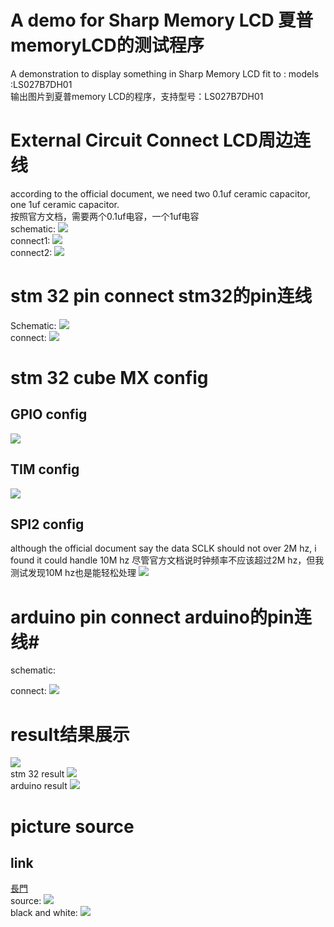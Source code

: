 # A demo for Sharp Memory LCD 夏普memoryLCD的测试程序 #
A demonstration to display something in Sharp Memory LCD 
fit to : models :LS027B7DH01<br/>
输出图片到夏普memory LCD的程序，支持型号：LS027B7DH01

# External Circuit Connect LCD周边连线 #
according to the official document, we need two 0.1uf ceramic capacitor, one 1uf ceramic capacitor.<br/>
按照官方文档，需要两个0.1uf电容，一个1uf电容<br/>
schematic:
![](https://github.com/DeathSea/Sharp_Memory_Disp_Demo/raw/master/picture/external_circuit_schematic.jpg)<br/>
connect1:
![](https://github.com/DeathSea/Sharp_Memory_Disp_Demo/raw/master/picture/external_circuit_1.JPG)<br/>
connect2:
![](https://github.com/DeathSea/Sharp_Memory_Disp_Demo/raw/master/picture/external_circuit_2.JPG)<br/>

# stm 32 pin connect stm32的pin连线 #
Schematic:
![](https://github.com/DeathSea/Sharp_Memory_Disp_Demo/raw/master/picture/Schematic_stm32.png)<br/>
connect:
![](https://github.com/DeathSea/Sharp_Memory_Disp_Demo/raw/master/picture/stm32_connect.JPG)<br/>


# stm 32 cube MX config #
## GPIO config ##
![](https://github.com/DeathSea/Sharp_Memory_Disp_Demo/raw/master/picture/CubeMX_GPIO.jpg)
## TIM config ##
![](https://github.com/DeathSea/Sharp_Memory_Disp_Demo/raw/master/picture/CubeMX_TIM.jpg)
## SPI2 config ##
although the official document say the data SCLK should not over 2M hz,
i found it could handle 10M hz
尽管官方文档说时钟频率不应该超过2M hz，但我测试发现10M hz也是能轻松处理
![](https://github.com/DeathSea/Sharp_Memory_Disp_Demo/raw/master/picture/CubeMX_SPI2.jpg)

# arduino pin connect arduino的pin连线#
schematic:

connect:
![](https://github.com/DeathSea/Sharp_Memory_Disp_Demo/raw/master/picture/arduino_connect.JPG)<br/>

# result结果展示 #
![](https://github.com/DeathSea/Sharp_Memory_Disp_Demo/raw/master/picture/result.JPG)<br/>
stm 32 result
![](https://github.com/DeathSea/Sharp_Memory_Disp_Demo/raw/master/picture/stm32_result.jpg)<br/>
arduino result
![](https://github.com/DeathSea/Sharp_Memory_Disp_Demo/raw/master/picture/arduino_result.JPG)<br/>

# picture source #
## link ##
[長門](https://www.pixiv.net/artworks/81387746)<br/>
source: 
![](https://github.com/DeathSea/Sharp_Memory_Disp_Demo/raw/master/picture/demo_source.png)<br/>
black and white:
![](https://github.com/DeathSea/Sharp_Memory_Disp_Demo/raw/master/picture/demo_black_and_white.wbm)<br/>
